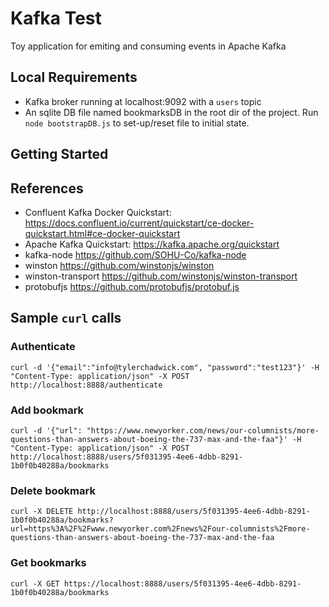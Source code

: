 # Kafka Test

Toy application for emiting and consuming events in Apache Kafka

## Local Requirements
* Kafka broker running at localhost:9092 with a `users` topic
* An sqlite DB file named bookmarksDB in the root dir of the project. Run `node bootstrapDB.js` to set-up/reset file to initial state.

## Getting Started

## References

* Confluent Kafka Docker Quickstart: https://docs.confluent.io/current/quickstart/ce-docker-quickstart.html#ce-docker-quickstart
* Apache Kafka Quickstart: https://kafka.apache.org/quickstart
* kafka-node https://github.com/SOHU-Co/kafka-node
* winston https://github.com/winstonjs/winston
* winston-transport https://github.com/winstonjs/winston-transport
* protobufjs https://github.com/protobufjs/protobuf.js

## Sample `curl` calls

### Authenticate
```
curl -d '{"email":"info@tylerchadwick.com", "password":"test123"}' -H "Content-Type: application/json" -X POST http://localhost:8888/authenticate
```

### Add bookmark
```
curl -d '{"url": "https://www.newyorker.com/news/our-columnists/more-questions-than-answers-about-boeing-the-737-max-and-the-faa"}' -H "Content-Type: application/json" -X POST http://localhost:8888/users/5f031395-4ee6-4dbb-8291-1b0f0b40288a/bookmarks
```

### Delete bookmark
```
curl -X DELETE http://localhost:8888/users/5f031395-4ee6-4dbb-8291-1b0f0b40288a/bookmarks?url=https%3A%2F%2Fwww.newyorker.com%2Fnews%2Four-columnists%2Fmore-questions-than-answers-about-boeing-the-737-max-and-the-faa
```

### Get bookmarks
```
curl -X GET https://localhost:8888/users/5f031395-4ee6-4dbb-8291-1b0f0b40288a/bookmarks
```

